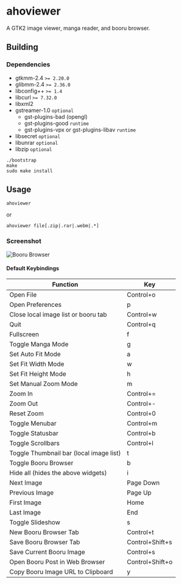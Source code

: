 # ahoviewer

A GTK2 image viewer, manga reader, and booru browser.

## Building
### Dependencies
* gtkmm-2.4 `>= 2.20.0`
* glibmm-2.4 `>= 2.36.0`
* libconfig++ `>= 1.4`
* libcurl `>= 7.32.0`
* libxml2
* gstreamer-1.0 `optional`
    * gst-plugins-bad (opengl)
    * gst-plugins-good `runtime`
    * gst-plugins-vpx or gst-plugins-libav `runtime`
* libsecret `optional`
* libunrar `optional`
* libzip `optional`

```
./bootstrap
make
sudo make install
```

## Usage

    ahoviewer

or

    ahoviewer file[.zip|.rar|.webm|.*]

### Screenshot
![Booru Browser](https://camo.githubusercontent.com/ad37a28fc1f47a41d1c79409ab31e3e01a1507e9/68747470733a2f2f692e696d6775722e636f6d2f486e47656368662e676966)

#### Default Keybindings
| Function                                  | Key             |
| ----------------------------------------- | --------------- |
| Open File                                 | Control+o       |
| Open Preferences                          | p               |
| Close local image list or booru tab       | Control+w       |
| Quit                                      | Control+q       |
| Fullscreen                                | f               |
| Toggle Manga Mode                         | g               |
| Set Auto Fit Mode                         | a               |
| Set Fit Width Mode                        | w               |
| Set Fit Height Mode                       | h               |
| Set Manual Zoom Mode                      | m               |
| Zoom In                                   | Control+=       |
| Zoom Out                                  | Control+-       |
| Reset Zoom                                | Control+0       |
| Toggle Menubar                            | Control+m       |
| Toggle Statusbar                          | Control+b       |
| Toggle Scrollbars                         | Control+l       |
| Toggle Thumbnail bar (local image list)   | t               |
| Toggle Booru Browser                      | b               |
| Hide all (hides the above widgets)        | i               |
| Next Image                                | Page Down       |
| Previous Image                            | Page Up         |
| First Image                               | Home            |
| Last Image                                | End             |
| Toggle Slideshow                          | s               |
| New Booru Browser Tab                     | Control+t       |
| Save Booru Browser Tab                    | Control+Shift+s |
| Save Current Booru Image                  | Control+s       |
| Open Booru Post in Web Browser            | Control+Shift+o |
| Copy Booru Image URL to Clipboard         | y               |
